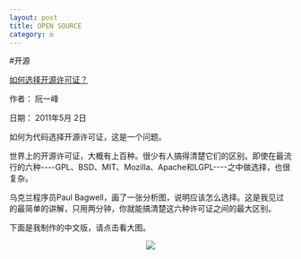 ```yaml
---
layout: post
title: OPEN SOURCE
category: o
---
```

#开源

[如何选择开源许可证？](http://www.ruanyifeng.com/blog/2011/05/how_to_choose_free_software_licenses.html)

作者： 阮一峰

日期： 2011年5月 2日

如何为代码选择开源许可证，这是一个问题。

世界上的开源许可证，大概有上百种。很少有人搞得清楚它们的区别。即使在最流行的六种----GPL、BSD、MIT、Mozilla、Apache和LGPL----之中做选择，也很复杂。

乌克兰程序员Paul Bagwell，画了一张分析图，说明应该怎么选择。这是我见过的最简单的讲解，只用两分钟，你就能搞清楚这六种许可证之间的最大区别。

下面是我制作的中文版，请点击看大图。



<center><img src="http://image.beekka.com/blog/201105/free_software_licenses.png"></center>